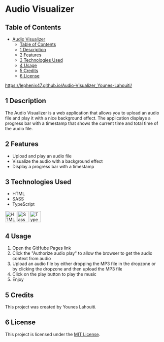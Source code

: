 # Audio Visualizer
## Table of Contents

- [Audio Visualizer](#audio-visualizer)
  - [Table of Contents](#table-of-contents)
  - [1 Description](#1-description)
  - [2 Features](#2-features)
  - [3 Technologies Used](#3-technologies-used)
  - [4 Usage](#4-usage)
  - [5 Credits](#5-credits)
  - [6 License](#6-license)


https://lephenix47.github.io/Audio-Visualizer_Younes-Lahouiti/

## 1 Description

The Audio Visualizer is a web application that allows you to upload an audio file and play it with a nice background effect. The application displays a progress bar with a timestamp that shows the current time and total time of the audio file.

## 2 Features

- Upload and play an audio file
- Visualize the audio with a background effect
- Display a progress bar with a timestamp

## 3 Technologies Used

- HTML
- SASS
- TypeScript

<a href="https://developer.mozilla.org/en-US/docs/Glossary/HTML5" target="_blank" rel="noreferrer" title="HTML5"><img src="https://raw.githubusercontent.com/danielcranney/readme-generator/main/public/icons/skills/html5-colored.svg" width="36" height="36" alt="HTML5" /></a>
<a href="https://sass-lang.com/" target="_blank" rel="noreferrer" title="SASS"><img src="https://raw.githubusercontent.com/danielcranney/readme-generator/main/public/icons/skills/sass-colored.svg" width="36" height="36" alt="Sass" /></a>
<a href="https://www.typescriptlang.org/" target="_blank" rel="noreferrer" title="TypeScript"><img src="https://raw.githubusercontent.com/danielcranney/readme-generator/main/public/icons/skills/typescript-colored.svg" width="36" height="36" alt="TypeScript" /></a>


## 4 Usage

1. Open the GitHube Pages link
2. Click the "Authorize audio play" to allow the browser to get the audio context from audio
3. Upload an audio file by either dropping the MP3 file in the dropzone or by clicking the dropzone and then upload the MP3 file
4. Click on the play button to play the music
5. Enjoy

## 5 Credits

This project was created by Younes Lahouiti. 

## 6 License

This project is licensed under the [MIT License](https://opensource.org/licenses/MIT).